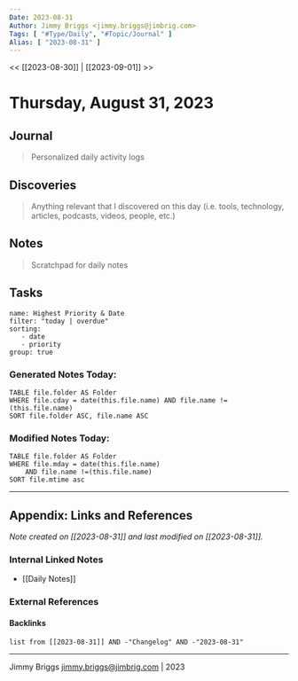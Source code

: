 ```yaml
---
Date: 2023-08-31
Author: Jimmy Briggs <jimmy.briggs@jimbrig.com>
Tags: [ "#Type/Daily", "#Topic/Journal" ]
Alias: [ "2023-08-31" ]
---
```


<< [[2023-08-30]] | [[2023-09-01]] >>

# Thursday, August 31, 2023

## Journal

> Personalized daily activity logs

## Discoveries

> Anything relevant that I discovered on this day (i.e. tools, technology, articles, podcasts, videos, people, etc.)

## Notes

> Scratchpad for daily notes

## Tasks

```todoist
name: Highest Priority & Date
filter: "today | overdue"
sorting: 
   - date
   - priority
group: true
```


### Generated Notes Today:

```dataview
TABLE file.folder AS Folder 
WHERE file.cday = date(this.file.name) AND file.name !=(this.file.name) 
SORT file.folder ASC, file.name ASC
```

### Modified Notes Today:

```dataview
TABLE file.folder AS Folder
WHERE file.mday = date(this.file.name) 
	AND file.name !=(this.file.name)
SORT file.mtime asc
```

***

## Appendix: Links and References

*Note created on [[2023-08-31]] and last modified on [[2023-08-31]].*

### Internal Linked Notes

- [[Daily Notes]]

### External References

#### Backlinks

```dataview
list from [[2023-08-31]] AND -"Changelog" AND -"2023-08-31"
```


***

Jimmy Briggs <jimmy.briggs@jimbrig.com> | 2023